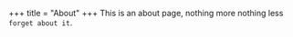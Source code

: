 +++
title = "About"
+++
This is an about page, nothing more nothing less `forget about it`.

<!-- {{ youtube(id="" class="center") }} -->